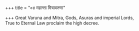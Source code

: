 +++
title = "०४ महान्ता मित्रावरुणा"

+++
Great Varuna and Mitra, Gods, Asuras and imperial Lords,  
     True to Eternal Law proclaim the high decree.